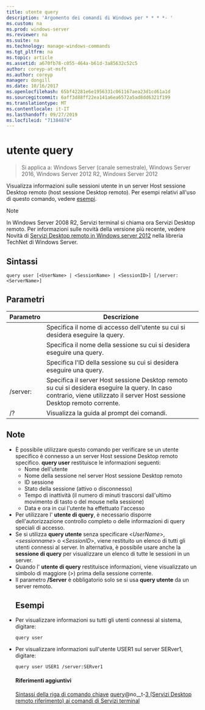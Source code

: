 ```yaml
---
title: utente query
description: 'Argomento dei comandi di Windows per * * * *- '
ms.custom: na
ms.prod: windows-server
ms.reviewer: na
ms.suite: na
ms.technology: manage-windows-commands
ms.tgt_pltfrm: na
ms.topic: article
ms.assetid: a670fb78-c055-464a-b61d-3a85632c52c5
author: coreyp-at-msft
ms.author: coreyp
manager: dongill
ms.date: 10/16/2017
ms.openlocfilehash: 65bf42281e6e1956331c061167aea23d1cd61a1d
ms.sourcegitcommit: 6aff3d88ff22ea141a6ea6572a5ad8dd6321f199
ms.translationtype: MT
ms.contentlocale: it-IT
ms.lasthandoff: 09/27/2019
ms.locfileid: "71384874"
---
```

# <a name="query-user"></a>utente query

>Si applica a: Windows Server (canale semestrale), Windows Server 2016, Windows Server 2012 R2, Windows Server 2012

Visualizza informazioni sulle sessioni utente in un server Host sessione Desktop remoto (host sessione Desktop remoto).
Per esempi relativi all'uso di questo comando, vedere [esempi](#BKMK_examples).
> [!NOTE]
> In Windows Server 2008 R2, Servizi terminal si chiama ora Servizi Desktop remoto. Per informazioni sulle novità della versione più recente, vedere Novità di [Servizi Desktop remoto in Windows server 2012](https://technet.microsoft.com/library/hh831527) nella libreria TechNet di Windows Server.
> ## <a name="syntax"></a>Sintassi
> ```
> query user [<UserName> | <SessionName> | <SessionID>] [/server:<ServerName>]
> ```
> ## <a name="parameters"></a>Parametri
> 
> |      Parametro       |                                                     Descrizione                                                     |
> |----------------------|---------------------------------------------------------------------------------------------------------------------|
> |      <UserName>      |                            Specifica il nome di accesso dell'utente su cui si desidera eseguire la query.                             |
> |    <SessionName>     |                              Specifica il nome della sessione su cui si desidera eseguire una query.                              |
> |     <SessionID>      |                               Specifica l'ID della sessione su cui si desidera eseguire una query.                               |
> | /server:<ServerName> | Specifica il server Host sessione Desktop remoto su cui si desidera eseguire la query. In caso contrario, viene utilizzato il server Host sessione Desktop remoto corrente. |
> |          /?          |                                        Visualizza la guida al prompt dei comandi.                                         |
> 
> ## <a name="remarks"></a>Note
> - È possibile utilizzare questo comando per verificare se un utente specifico è connesso a un server Host sessione Desktop remoto specifico. **query user** restituisce le informazioni seguenti:
>   -   Nome dell'utente
>   -   Nome della sessione nel server Host sessione Desktop remoto
>   -   ID sessione
>   -   Stato della sessione (attivo o disconnesso)
>   -   Tempo di inattività (il numero di minuti trascorsi dall'ultimo movimento di tasto o del mouse nella sessione)
>   -   Data e ora in cui l'utente ha effettuato l'accesso
> - Per utilizzare l' **utente di query**, è necessario disporre dell'autorizzazione controllo completo o delle informazioni di query speciali di accesso.
> - Se si utilizza **query utente** senza specificare <*UserName*>, <*sessionname*> o <*SessionID*>, viene restituito un elenco di tutti gli utenti connessi al server. In alternativa, è possibile usare anche la **sessione di query** per visualizzare un elenco di tutte le sessioni in un server.
> - Quando l' **utente di query** restituisce informazioni, viene visualizzato un simbolo di maggiore (>) prima della sessione corrente.
> - Il parametro **/Server** è obbligatorio solo se si usa **query utente** da un server remoto.
>   ## <a name="BKMK_examples"></a>Esempi
> - Per visualizzare informazioni su tutti gli utenti connessi al sistema, digitare:
>   ```
>   query user
>   ```
> - Per visualizzare informazioni sull'utente USER1 sul server SERver1, digitare:
>   ```
>   query user USER1 /server:SERver1
>   ```
>   #### <a name="additional-references"></a>Riferimenti aggiuntivi
>   [Sintassi della riga di comando chiave](command-line-syntax-key.md)
>   [query](query.md)@no__t-[3 &#40;Servizi Desktop remoto riferimento&#41; ai comandi di Servizi terminal](remote-desktop-services-terminal-services-command-reference.md)
